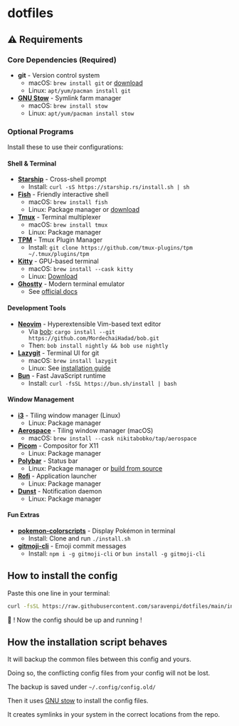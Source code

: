 # dotfiles

## ⚠️ Requirements

### Core Dependencies (Required)
- **git** - Version control system
  - macOS: `brew install git` or [download](https://git-scm.com/downloads)
  - Linux: `apt/yum/pacman install git`
- **[GNU Stow](https://www.gnu.org/software/stow/)** - Symlink farm manager
  - macOS: `brew install stow`
  - Linux: `apt/yum/pacman install stow`

### Optional Programs
Install these to use their configurations:

#### Shell & Terminal
- **[Starship](https://starship.rs/)** - Cross-shell prompt
  - Install: `curl -sS https://starship.rs/install.sh | sh`
- **[Fish](https://fishshell.com/)** - Friendly interactive shell
  - macOS: `brew install fish`
  - Linux: Package manager or [download](https://fishshell.com/#get_fish_linux)
- **[Tmux](https://github.com/tmux/tmux)** - Terminal multiplexer
  - macOS: `brew install tmux`
  - Linux: Package manager
- **[TPM](https://github.com/tmux-plugins/tpm)** - Tmux Plugin Manager
  - Install: `git clone https://github.com/tmux-plugins/tpm ~/.tmux/plugins/tpm`
- **[Kitty](https://sw.kovidgoyal.net/kitty/)** - GPU-based terminal
  - macOS: `brew install --cask kitty`
  - Linux: [Download](https://sw.kovidgoyal.net/kitty/binary/)
- **[Ghostty](https://ghostty.org/)** - Modern terminal emulator
  - See [official docs](https://ghostty.org/docs/install)

#### Development Tools
- **[Neovim](https://neovim.io/)** - Hyperextensible Vim-based text editor
  - Via [bob](https://github.com/MordechaiHadad/bob): `cargo install --git https://github.com/MordechaiHadad/bob.git`
  - Then: `bob install nightly && bob use nightly`
- **[Lazygit](https://github.com/jesseduffield/lazygit)** - Terminal UI for git
  - macOS: `brew install lazygit`
  - Linux: See [installation guide](https://github.com/jesseduffield/lazygit#installation)
- **[Bun](https://bun.sh/)** - Fast JavaScript runtime
  - Install: `curl -fsSL https://bun.sh/install | bash`

#### Window Management
- **[i3](https://i3wm.org/)** - Tiling window manager (Linux)
  - Linux: Package manager
- **[Aerospace](https://github.com/nikitabobko/AeroSpace)** - Tiling window manager (macOS)
  - macOS: `brew install --cask nikitabobko/tap/aerospace`
- **[Picom](https://github.com/yshui/picom)** - Compositor for X11
  - Linux: Package manager
- **[Polybar](https://github.com/polybar/polybar)** - Status bar
  - Linux: Package manager or [build from source](https://github.com/polybar/polybar/wiki/Compiling)
- **[Rofi](https://github.com/davatorium/rofi)** - Application launcher
  - Linux: Package manager
- **[Dunst](https://dunst-project.org/)** - Notification daemon
  - Linux: Package manager

#### Fun Extras
- **[pokemon-colorscripts](https://gitlab.com/phoneybadger/pokemon-colorscripts)** - Display Pokémon in terminal
  - Install: Clone and run `./install.sh`
- **[gitmoji-cli](https://github.com/carloscuesta/gitmoji-cli)** - Emoji commit messages
  - Install: `npm i -g gitmoji-cli` or `bun install -g gitmoji-cli`

## How to install the config
Paste this one line in your terminal:
```sh
curl -fsSL https://raw.githubusercontent.com/saravenpi/dotfiles/main/install.sh | bash
``` 
🎉 ! Now the config should be up and running !

## How the installation script behaves
It will backup the common files between this config and yours.

Doing so, the conflicting config files from your config will not be lost.

The backup is saved under `~/.config/config.old/`

Then it uses [GNU stow](https://www.gnu.org/software/stow/) to install the config files.

It creates symlinks in your system in the correct locations from the repo.
